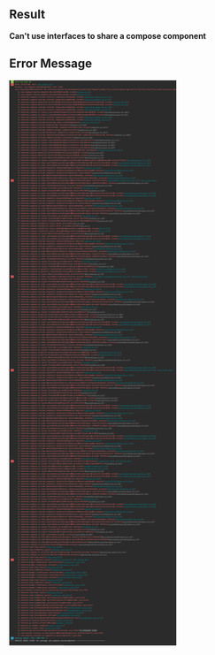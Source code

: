 ## Result

**Can't use interfaces to share a compose component**

## Error Message

![img.png](img.png)
